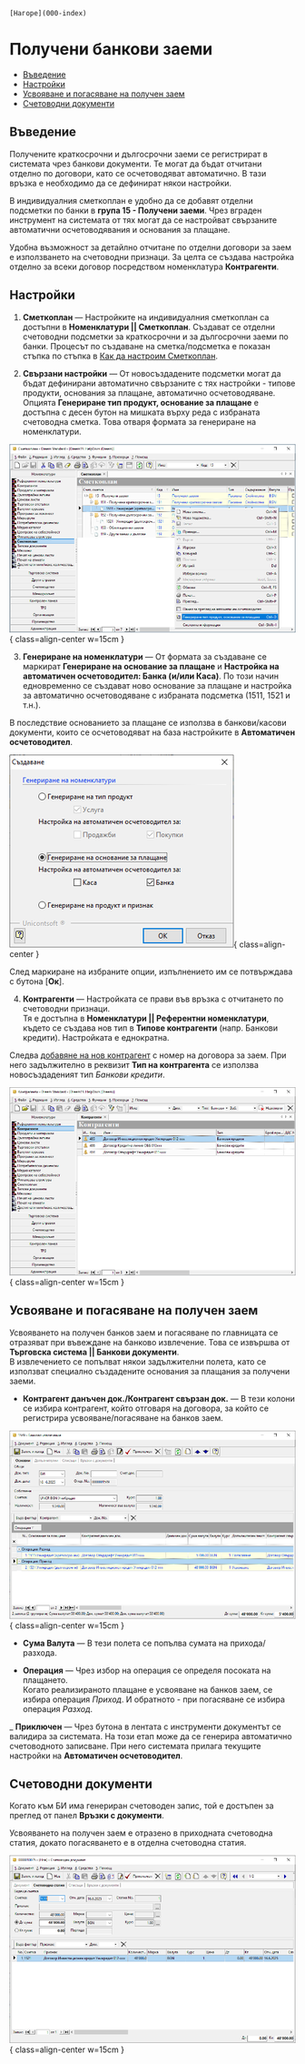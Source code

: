 ```{only} html
[Нагоре](000-index)
```
 
# **Получени банкови заеми**  

- [Въведение](#въведение)  
- [Настройки](#настройки)  
- [Усвояване и погасяване на получен заем](#усвояване-и-погасяване-на-получен-заем)  
- [Счетоводни документи](#счетоводни-документи)  

## **Въведение**  

Получените краткосрочни и дългосрочни заеми се регистрират в системата чрез банкови документи. Те могат да бъдат отчитани отделно по договори, като се осчетоводяват автоматично. В тази връзка е необходимо да се дефинират някои настройки.   

В индивидуалния сметкоплан е удобно да се добавят отделни подсметки по банки в **група 15 - Получени заеми**. Чрез вграден инструмент на системата от тях могат да се настройват свързаните автоматични осчетоводявания и основания за плащане.  

Удобна възможност за детайлно отчитане по отделни договори за заем е използването на счетоводни признаци. За целта се създава настройка отделно за всеки договор посредством номенклатура **Контрагенти**.  

## **Настройки**

1) **Сметкоплан**  —  Настройките на индивидуалния сметкоплан са достъпни в **Номенклатури || Сметкоплан**. Създават се отделни счетоводни подсметки за краткосрочни и за дългосрочни заеми по банки. Процесът по създаване на сметка/подсметка е показан стъпка по стъпка в [Как да настроим Сметкоплан](../001-ref/002-accounting/001-chart-of-acc.md).  

2) **Свързани настройки**  —  От новосъздадените подсметки могат да бъдат дефинирани автоматично свързаните с тях настройки - типове продукти, основания за плащане, автоматично осчетоводяване.  
Опцията **Генериране тип продукт, основание за плащане** е достъпна с десен бутон на мишката върху реда с избраната счетоводна сметка. Това отваря формата за генериране на номенклатури.  

![](911-bank-loans1.png){ class=align-center w=15cm }

3) **Генериране на номенклатури**  —  От формата за създаване се маркират **Генериране на основание за плащане** и **Настройка на автоматичен осчетоводител: Банка (и/или Каса)**. По този начин едновременно се създават ново основание за плащане и настройка за автоматично осчетоводяване с избраната подсметка (1511, 1521 и т.н.).   

В последствие основанието за плащане се използва в банкови/касови документи, които се осчетоводяват на база настройките в **Автоматичен осчетоводител**.  

![](911-bank-loans2.png){ class=align-center }

След маркиране на избраните опции, изпълнението им се потвърждава с бутона [**Ок**].  

4) **Контрагенти**  —  Настройката се прави във връзка с отчитането по счетоводни признаци.  
Тя е достъпна в **Номенклатури || Референтни номенклатури**, където се създава нов тип в **Типове контрагенти** (напр. Банкови кредити). Настройката е еднократна.  

Следва [добавяне на нов контрагент](../001-ref/001-nomenclatures/002-contragents.md) с номер на договора за заем. При него задължително в реквизит **Тип на контрагента** се използва новосъздаденият тип *Банкови кредити*.  

![](911-bank-loans3.png){ class=align-center w=15cm }

## **Усвояване и погасяване на получен заем**

Усвояването на получен банков заем и погасяване по главницата се отразяват при въвеждане на банково извлечение. Това се извършва от **Търговска система || Банкови документи**.  
В извлечението се попълват някои задължителни полета, като се използват специално създадените основания за плащания за получени заеми.  

- **Контрагент данъчен док./Контрагент свързан док.**  —  В тези колони се избира контрагент, който отговаря на договора, за който се регистрира усвояване/погасяване на банков заем.  

![](911-bank-loans4.png){ class=align-center w=15cm }

- **Сума Валута**  — В тези полета се попълва сумата на прихода/разхода.  

- **Операция**  —  Чрез избор на операция се определя посоката на плащането.  
Когато реализираното плащане е усвояване на банков заем, се избира операция *Приход*. И обратното - при погасяване се избира операция *Разход*.  

_ **Приключен** — Чрез бутона в лентата с инструменти документът се валидира за системата. На този етап може да се генерира автоматично счетоводното записване. При него системата прилага текущите настройки на **Автоматичен осчетоводител**.  
 
## **Счетоводни документи**

Когато към БИ има генериран счетоводен запис, той е достъпен за преглед от панел **Връзки с документи**.  

Усвояването на получен заем е отразено в приходната счетоводна статия, докато погасяването е в отделна счетоводна статия.  

![](911-bank-loans5.png){ class=align-center w=15cm }

